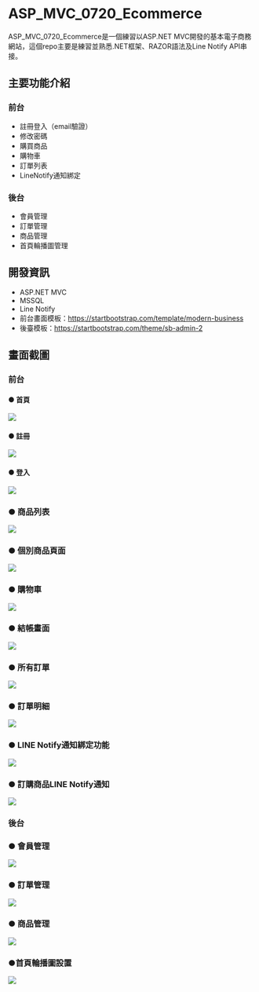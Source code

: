 ASP_MVC_0720_Ecommerce
======

ASP_MVC_0720_Ecommerce是一個練習以ASP.NET MVC開發的基本電子商務網站，這個repo主要是練習並熟悉.NET框架、RAZOR語法及Line Notify API串接。

## 主要功能介紹

### 前台
+ 註冊登入（email驗證）
+ 修改密碼
+ 購買商品
+ 購物車
+ 訂單列表
+ LineNotify通知綁定

### 後台
+ 會員管理
+ 訂單管理
+ 商品管理
+ 首頁輪播圖管理

## 開發資訊
+ ASP.NET MVC 
+ MSSQL
+ Line Notify
+ 前台畫面模板：https://startbootstrap.com/template/modern-business
+ 後臺模板：https://startbootstrap.com/theme/sb-admin-2

## 畫面截圖

### 前台

#### ● 首頁
![](https://i.imgur.com/Y789rjW.png)

#### ● 註冊
![](https://i.imgur.com/gYEXjc1.png)

#### ● 登入
![](https://i.imgur.com/Tgnl8lW.png)

### ● 商品列表
![](https://i.imgur.com/pZEhMzu.png)

### ● 個別商品頁面
![](https://i.imgur.com/pvGGbht.png)

### ● 購物車
![](https://i.imgur.com/ALzlnwz.png)

### ● 結帳畫面
![](https://i.imgur.com/E9PB8Qk.png)

### ● 所有訂單
![](https://i.imgur.com/nXUqOfF.png)

### ● 訂單明細
![](https://i.imgur.com/eDWnEGr.png)

### ● LINE Notify通知綁定功能
![](https://i.imgur.com/TlpGp66.png)

### ● 訂購商品LINE Notify通知
![](https://i.imgur.com/GEOu7h0.png)

### 後台

### ● 會員管理
![](https://i.imgur.com/cDCEk5U.png)

### ● 訂單管理
![](https://i.imgur.com/7ZNCF3D.png)

### ● 商品管理
![](https://i.imgur.com/SjOr3m7.png)

### ●首頁輪播圖設置
![](https://i.imgur.com/hJdWW0V.png)


